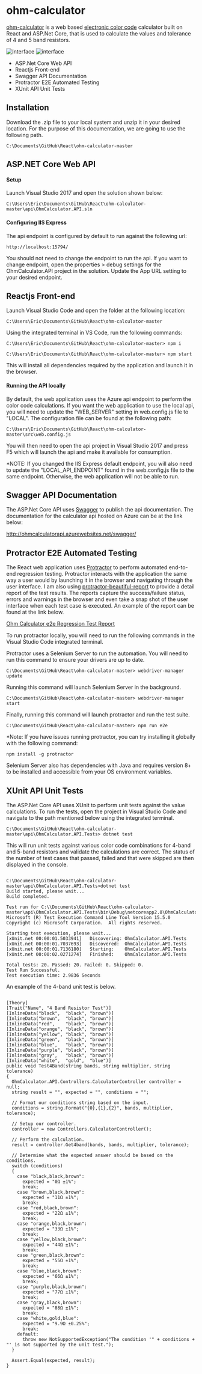 # ohm-calculator

[ohm-calculator](http://ohmcalculator.azurewebsites.net/index.html) is a web based [electronic color code](https://en.wikipedia.org/wiki/Electronic_color_code) calculator built on React and ASP.Net Core, that is used to calculate the values and tolerance of 4 and 5 band resistors.

![interface](http://ohmcalculator.azurewebsites.net/images/ohm-calculator-interface-4band.png) ![interface](http://ohmcalculator.azurewebsites.net/images/ohm-calculator-interface-5.png)

<ul>
  <li>ASP.Net Core Web API</li>
  <li>Reactjs Front-end</li>  
  <li>Swagger API Documentation</li>  
  <li>Protractor E2E Automated Testing</li>
  <li>XUnit API Unit Tests</li>
</ul>

## Installation

Download the .zip file to your local system and unzip it in your desired location. For the purpose of this documentation, we are going to use the following path.

<pre><code>C:\Documents\GitHub\React\ohm-calculator-master</code></pre>

## ASP.NET Core Web API

#### Setup

Launch Visual Studio 2017 and open the solution shown below:

<pre><code>C:\Users\Eric\Documents\GitHub\React\ohm-calculator-master\api\OhmCalculator.API.sln</code></pre>

#### Configuring IIS Express

The api endpoint is configured by default to run against the following url:

<pre><code>http://localhost:15794/</code></pre>

You should not need to change the endpoint to run the api. If you want to change endpoint, open the properties > debug settings for the OhmCalculator.API project in the solution. Update the App URL setting to your desired endpoint.

## Reactjs Front-end

Launch Visual Studio Code and open the folder at the following location:

<pre><code>C:\Users\Eric\Documents\GitHub\React\ohm-calculator-master</code></pre>

Using the integrated terminal in VS Code, run the following commands:

<pre><code>C:\Users\Eric\Documents\GitHub\React\ohm-calculator-master> npm i</code></pre>

<pre><code>C:\Users\Eric\Documents\GitHub\React\ohm-calculator-master> npm start</code></pre>

This will install all dependencies required by the application and launch it in the browser.

#### Running the API locally

By default, the web application uses the Azure api endpoint to perform the color code calculations. If you want the web application to use the local api, you will need to update the "WEB_SERVER" setting in web.config.js file to "LOCAL". The configuration file can be found at the following path:

<pre><code>C:\Users\Eric\Documents\GitHub\React\ohm-calculator-master\src\web.config.js</code></pre>

You will then need to open the api project in Visual Studio 2017 and press F5 which will launch the api and make it available for consumption.

*NOTE: If you changed the IIS Express default endpoint, you will also need to update the "LOCAL_API_ENDPOINT" found in the web.config.js file to the same endpoint. Otherwise, the web application will not be able to run.

## Swagger API Documentation

The ASP.Net Core API uses [Swagger](https://en.wikipedia.org/wiki/Swagger_(software)) to publish the api documentation. The  documentation for the calculator api hosted on Azure can be at the link below:

http://ohmcalculatorapi.azurewebsites.net/swagger/

## Protractor E2E Automated Testing

The React web application uses [Protractor](https://www.protractortest.org/#/) to perform automated end-to-end regression testing. Protractor interacts with the application the same way a user would by launching it in the browser and navigating through the user interface. I am also using [protractor-beautiful-report](https://www.npmjs.com/package/protractor-beautiful-reporter) to provide a detail report of the test results. The reports capture the success/failure status, errors and warnings in the browser and even take a snap shot of the user interface when each test case is executed. An example of the report can be found at the link below.

[Ohm Calculator e2e Regression Test Report](http://ohmcalculator.azurewebsites.net/reports/report.html)

To run protractor locally, you will need to run the following commands in the Visual Studio Code integrated terminal.

Protractor uses a Selenium Server to run the automation. You will need to run this command to ensure your drivers are up to date.
<pre><code>C:\Documents\GitHub\React\ohm-calculator-master> webdriver-manager update</code></pre>

Running this command will launch Selenium Server in the background.
<pre><code>C:\Documents\GitHub\React\ohm-calculator-master> webdriver-manager start</code></pre>

Finally, running this command will launch protractor and run the test suite.
<pre><code>C:\Documents\GitHub\React\ohm-calculator-master> npm run e2e</code></pre>

*Note: If you have issues running protractor, you can try installing it globally with the following command:

<pre><code>npm install -g protractor</code></pre>

Selenium Server also has dependencies with Java and requires version 8+ to be installed and accessible from your OS environment variables.

## XUnit API Unit Tests

The ASP.Net Core API uses XUnit to perform unit tests against the value calculations. To run the tests, open the project in Visual Studio Code and navigate to the path mentioned below using the integrated terminal.

<pre><code>C:\Documents\GitHub\React\ohm-calculator-master\api\OhmCalculator.API.Tests> dotnet test</code></pre>

This will run unit tests against various color code combinations for 4-band and 5-band resistors and validate the calculations are correct. The status of the number of test cases that passed, failed and that were skipped are then displayed in the console.

<pre><code>
C:\Documents\GitHub\React\ohm-calculator-master\api\OhmCalculator.API.Tests>dotnet test
Build started, please wait...
Build completed.

Test run for C:\\Documents\GitHub\React\ohm-calculator-master\api\OhmCalculator.API.Tests\bin\Debug\netcoreapp2.0\OhmCalculator.API.Tests.dll(.NETCoreApp,Version=v2.0)
Microsoft (R) Test Execution Command Line Tool Version 15.5.0
Copyright (c) Microsoft Corporation.  All rights reserved.

Starting test execution, please wait...
[xUnit.net 00:00:01.5033941]   Discovering: OhmCalculator.API.Tests
[xUnit.net 00:00:01.7037693]   Discovered:  OhmCalculator.API.Tests
[xUnit.net 00:00:01.7136180]   Starting:    OhmCalculator.API.Tests
[xUnit.net 00:00:02.0271274]   Finished:    OhmCalculator.API.Tests

Total tests: 20. Passed: 20. Failed: 0. Skipped: 0.
Test Run Successful.
Test execution time: 2.9836 Seconds
</code></pre>

An example of the 4-band unit test is below.

<pre><code>
[Theory]
[Trait("Name", "4 Band Resistor Test")]
[InlineData("black",  "black", "brown")]
[InlineData("brown",  "black", "brown")]
[InlineData("red",    "black", "brown")]
[InlineData("orange", "black", "brown")]
[InlineData("yellow", "black", "brown")]
[InlineData("green",  "black", "brown")]
[InlineData("blue",   "black", "brown")]
[InlineData("purple", "black", "brown")]
[InlineData("gray",   "black", "brown")]
[InlineData("white",  "gold",  "blue")]
public void Test4Band(string bands, string multiplier, string tolerance)
{
  OhmCalculator.API.Controllers.CalculatorController controller = null;
  string result = "", expected = "", conditions = "";

  // Format our conditions string based on the input.
  conditions = string.Format("{0},{1},{2}", bands, multiplier, tolerance);

  // Setup our controller.
  controller = new Controllers.CalculatorController();

  // Perform the calculation.
  result = controller.Get4band(bands, bands, multiplier, tolerance);

  // Determine what the expected answer should be based on the conditions.
  switch (conditions)
  {
    case "black,black,brown":
      expected = "0Ω ±1%";
      break;
    case "brown,black,brown":
      expected = "11Ω ±1%";
      break;
    case "red,black,brown":
      expected = "22Ω ±1%";
      break;
    case "orange,black,brown":
      expected = "33Ω ±1%";
      break;
    case "yellow,black,brown":
      expected = "44Ω ±1%";
      break;
    case "green,black,brown":
      expected = "55Ω ±1%";
      break;
    case "blue,black,brown":
      expected = "66Ω ±1%";
      break;
    case "purple,black,brown":
      expected = "77Ω ±1%";
      break;
    case "gray,black,brown":
      expected = "88Ω ±1%";
      break;
    case "white,gold,blue":
      expected = "9.9Ω ±0.25%";
      break;
    default:
      throw new NotSupportedException("The condition '" + conditions + "' is not supported by the unit test.");
  }

  Assert.Equal(expected, result);
}
</code></pre>

